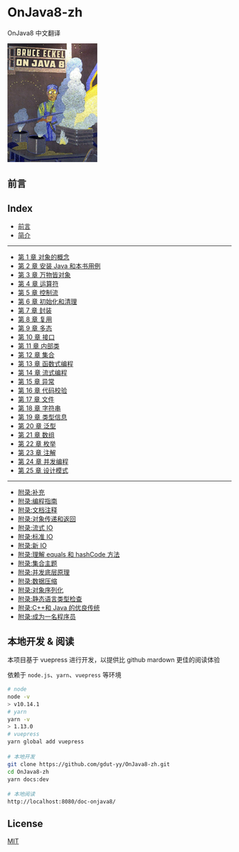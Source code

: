 # OnJava8-zh

OnJava8 中文翻译

<img src="./docs/cover.png" width=40%>

## 前言

## Index

- [前言](前言.md)
- [简介](简介.md)

---

- [第 1 章 对象的概念](第%201%20章%20对象的概念.md)
- [第 2 章 安装 Java 和本书用例](第%202%20章%20安装%20Java%20和本书用例.md)
- [第 3 章 万物皆对象](第%203%20章%20万物皆对象.md)
- [第 4 章 运算符](第%204%20章%20运算符.md)
- [第 5 章 控制流](第%205%20章%20控制流.md)
- [第 6 章 初始化和清理](第%206%20章%20初始化和清理.md)
- [第 7 章 封装](第%207%20章%20封装.md)
- [第 8 章 复用](第%208%20章%20复用.md)
- [第 9 章 多态](第%209%20章%20多态.md)
- [第 10 章 接口](第%2010%20章%20接口.md)
- [第 11 章 内部类](第%2011%20章%20内部类.md)
- [第 12 章 集合](第%2012%20章%20集合.md)
- [第 13 章 函数式编程](第%2013%20章%20函数式编程.md)
- [第 14 章 流式编程](第%2014%20章%20流式编程.md)
- [第 15 章 异常](第%2015%20章%20异常.md)
- [第 16 章 代码校验](第%2016%20章%20代码校验.md)
- [第 17 章 文件](第%2017%20章%20文件.md)
- [第 18 章 字符串](第%2018%20章%20字符串.md)
- [第 19 章 类型信息](第%2019%20章%20类型信息.md)
- [第 20 章 泛型](第%2020%20章%20泛型.md)
- [第 21 章 数组](第%2021%20章%20数组.md)
- [第 22 章 枚举](第%2022%20章%20枚举.md)
- [第 23 章 注解](第%2023%20章%20注解.md)
- [第 24 章 并发编程](第%2024%20章%20并发编程.md)
- [第 25 章 设计模式](第%2025%20章%20设计模式.md)

---

- [附录:补充](docs/appendices/app-supplements.md)
- [附录:编程指南](docs/appendices/app-programming-guidelines.md)
- [附录:文档注释](docs/appendices/app-javadoc.md)
- [附录:对象传递和返回](docs/appendices/app-passing-and-returning-objects.md)
- [附录:流式 IO](docs/appendices/app-io-streams.md)
- [附录:标准 IO](docs/appendices/app-standard-io.md)
- [附录:新 IO](docs/appendices/app-new-io.md)
- [附录:理解 equals 和 hashCode 方法](docs/appendices/app-understanding-equals-and-hashcode.md)
- [附录:集合主题](docs/appendices/app-collection-topics.md)
- [附录:并发底层原理](docs/appendices/app-low-level-concurrency.md)
- [附录:数据压缩](docs/appendices/app-data-compression.md)
- [附录:对象序列化](docs/appendices/app-object-serialization.md)
- [附录:静态语言类型检查](docs/appendices/app-benefits-and-costs-of-static-type-checking.md)
- [附录:C++和 Java 的优良传统](docs/appendices/app-the-positive-legacy-of-c-plus-plus-and-java.md)
- [附录:成为一名程序员](docs/appendices/app-becoming-a-programmer.md)

## 本地开发 & 阅读

本项目基于 vuepress 进行开发，以提供比 github mardown 更佳的阅读体验

依赖于 `node.js`、`yarn`、`vuepress` 等环境

```sh
# node
node -v
> v10.14.1
# yarn
yarn -v
> 1.13.0
# vuepress
yarn global add vuepress

# 本地开发
git clone https://github.com/gdut-yy/OnJava8-zh.git
cd OnJava8-zh
yarn docs:dev

# 本地阅读
http://localhost:8080/doc-onjava8/
```

## License

[MIT](https://github.com/gdut-yy/OnJava8-zh/blob/master/LICENSE)
